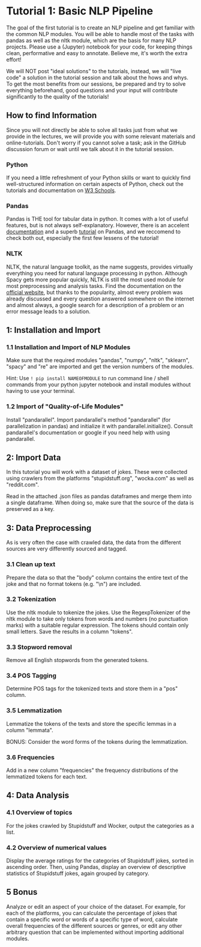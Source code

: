 # Tutorial 1: Basic NLP Pipeline
The goal of the first tutorial is to create an NLP pipeline and get familiar with the common NLP modules. You will be able to handle most of the tasks with pandas as well as the nltk module, which are the basis for many NLP projects. Please use a (Jupyter) notebook for your code, for keeping things clean, performative and easy to annotate. Believe me, it's worth the extra effort!

We will NOT post "ideal solutions" to the tutorials, instead, we will "live code" a solution in the tutorial session and talk about the hows and whys. To get the most benefits from our sessions, be prepared and try to solve everything beforehand, good questions and your input will contribute significantly to the quality of the tutorials!

## How to find Information
Since you will not directly be able to solve all tasks just from what we provide in the lectures, we will provide you with some relevant materials and online-tutorials. Don't worry if you cannot solve a task; ask in the GitHub discussion forum or wait until we talk about it in the tutorial session.

### Python 
If you need a little refreshment of your Python skills or want to quickly find well-structured information on certain aspects of Python, check out the tutorials and documentation on [W3 Schools](https://www.w3schools.com/python/default.asp). 

### Pandas 
Pandas is THE tool for tabular data in python. It comes with a lot of useful features, but is not always self-explanatory. However, there is an accelent [documentation](https://pandas.pydata.org/pandas-docs/stable/user_guide/index.html) and a superb [tutorial](https://www.w3schools.com/python/pandas/default.asp) on Pandas, and we reccomend to check both out, especially the first few lessens of the tutorial! 

### NLTK
NLTK, the natural language toolkit, as the name suggests, provides virtually everything you need for natural language processing in python. Although Spacy gets more popular quickly, NLTK is still the most used module for most preprocessing and analysis tasks. Find the documentation on the [official website](https://www.nltk.org/), but thanks to the popularity, almost every problem was already discussed and every question answered somewhere on the internet and almost always, a google search for a description of a problem or an error message leads to a solution. 


## 1: Installation and Import
### 1.1 Installation and Import of NLP Modules

Make sure that the required modules "pandas", "numpy", "nltk", "sklearn", "spacy" and "re" are imported and get the version numbers of the modules.

Hint: Use <code>! pip install NAMEOFMODULE</code> to run command line / shell commands from your python jupyter notebook and install modules without having to use your terminal. 

### 1.2 Import of "Quality-of-Life Modules"
Install "pandarallel". Import pandarallel's method "pandarallel" (for parallelization in pandas) and initialize it with pandarallel.initialize(). Consult pandarallel's documentation or google if you need help with using pandarallel.

## 2: Import Data
In this tutorial you will work with a dataset of jokes. These were collected using crawlers from the platforms "stupidstuff.org", "wocka.com" as well as "reddit.com".   

Read in the attached .json files as pandas dataframes and merge them into a single dataframe. When doing so, make sure that the source of the data is preserved as a key.

## 3: Data Preprocessing
As is very often the case with crawled data, the data from the different sources are very differently sourced and tagged. 
### 3.1 Clean up text
Prepare the data so that the "body" column contains the entire text of the joke and that no format tokens (e.g. "\n") are included.

### 3.2 Tokenization
Use the nltk module to tokenize the jokes. Use the RegexpTokenizer of the nltk module to take only tokens from words and numbers (no punctuation marks) with a suitable regular expression. The tokens should contain only small letters. Save the results in a column "tokens".

### 3.3 Stopword removal
Remove all English stopwords from the generated tokens.

### 3.4 POS Tagging
Determine POS tags for the tokenized texts and store them in a "pos" column.  


### 3.5 Lemmatization
Lemmatize the tokens of the texts and store the specific lemmas in a column "lemmata".

BONUS: Consider the word forms of the tokens during the lemmatization.

### 3.6 Frequencies
Add in a new column "frequencies" the frequency distributions of the lemmatized tokens for each text.

## 4: Data Analysis
### 4.1 Overview of topics
For the jokes crawled by Stupidstuff and Wocker, output the categories as a list.

### 4.2 Overview of numerical values 

Display the average ratings for the categories of Stupidstuff jokes, sorted in ascending order. Then, using Pandas, display an overview of descriptive statistics of Stupidstuff jokes, again grouped by category. 

## 5 Bonus

Analyze or edit an aspect of your choice of the dataset. For example, for each of the platforms, you can calculate the percentage of jokes that contain a specific word or words of a specific type of word, calculate overall frequencies of the different sources or genres, or edit any other arbitrary question that can be implemented without importing additional modules.
